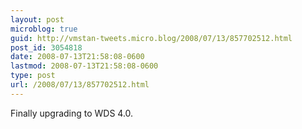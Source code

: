 ```yaml
---
layout: post
microblog: true
guid: http://vmstan-tweets.micro.blog/2008/07/13/857702512.html
post_id: 3054818
date: 2008-07-13T21:58:08-0600
lastmod: 2008-07-13T21:58:08-0600
type: post
url: /2008/07/13/857702512.html
---
```

Finally upgrading to WDS 4.0.
